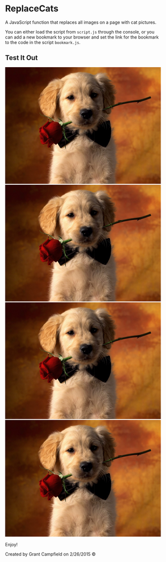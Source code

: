 # ReplaceCats

A JavaScript function that replaces all images on a page with cat pictures.

You can either load the script from `script.js` through the console, or you can add a new bookmark to your browser and set the link for the bookmark to the code in the script `bookmark.js`.

## Test It Out

![alt text][puppy1]
![alt text][puppy1]
![alt text][puppy1]
![alt text][puppy1]



Enjoy!

Created by Grant Campfield on 2/26/2015 &copy;

[puppy1]: https://github.com/gcampfield/ReplaceCats/raw/master/TestImages/puppy_1.jpg "Puppy 1"
[puppy2]: https://github.com/gcampfield/ReplaceCats/raw/master/TestImages/puppy_2.jpg "Puppy 2"
[puppy3]: https://github.com/gcampfield/ReplaceCats/raw/master/TestImages/puppy_3.jpg "Puppy 3"
[puppy4]: https://github.com/gcampfield/ReplaceCats/raw/master/TestImages/puppy_4.jpg "Puppy 4"
[puppy5]: https://github.com/gcampfield/ReplaceCats/raw/master/TestImages/puppy_5.jpg "Puppy 5"
